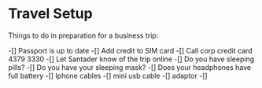 # Travel Setup

Things to do in preparation for a business trip:

-[] Passport is up to date
-[] Add credit to SIM card
-[] Call corp credit card 4379 3330
-[] Let Santader know of the trip online
-[] Do you have sleeping pills?
-[] Do you have your sleeping mask?
-[] Does your headphones have full battery
-[] Iphone cables
-[] mini usb cable
-[] adaptor
-[] 
